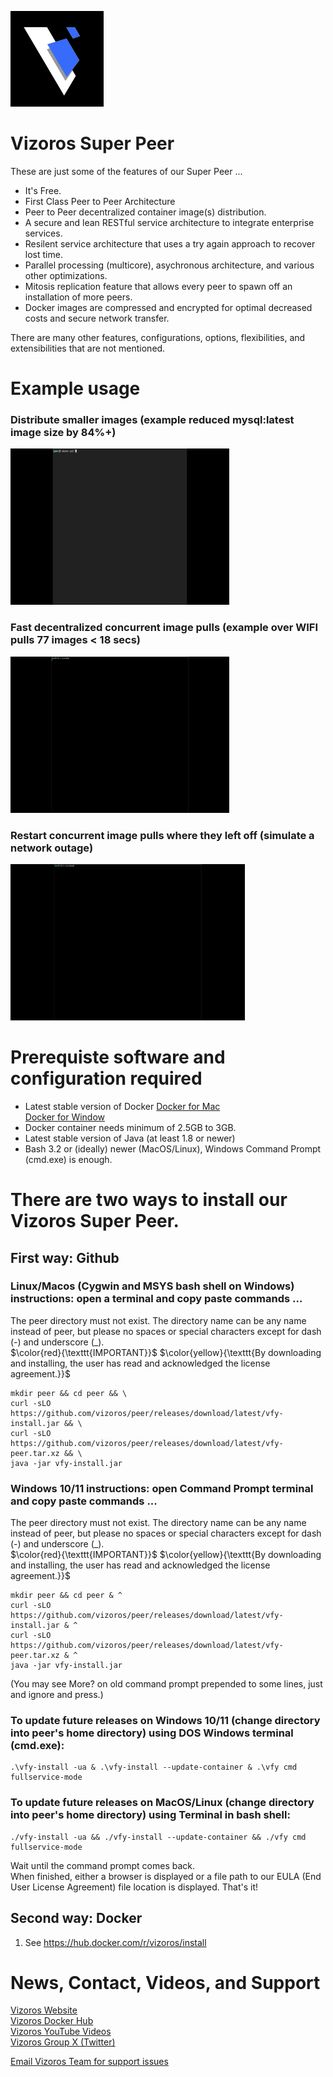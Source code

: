 ![](images/vizoros-logo-smaller.png)

# Vizoros Super Peer
These are just some of the features of our Super Peer ...
+ It's Free.
+ First Class Peer to Peer Architecture
+ Peer to Peer decentralized container image(s) distribution. 
+ A secure and lean RESTful service architecture to integrate enterprise services.
+ Resilent service architecture that uses a try again approach to recover lost time.
+ Parallel processing (multicore), asychronous architecture, and various other optimizations.
+ Mitosis replication feature that allows every peer to spawn off an installation of more peers.
+ Docker images are compressed and encrypted for optimal decreased costs and secure network transfer.

There are many other features, configurations, options, flexibilities, and extensibilities that are not mentioned.

# Example usage
### Distribute smaller images (example reduced mysql:latest image size by 84%+)
<img src="/images/vizoros-optimized-mysql.gif" width="350" height="250"/>

### Fast decentralized concurrent image pulls (example over WIFI pulls 77 images < 18 secs)
<img src="/images/vizoros-concurrent-fast-pulls.gif" width="350" height="250"/>

### Restart concurrent image pulls where they left off (simulate a network outage)
<img src="/images/vizoros-concurrent-restart-pull.gif" width="375" height="250"/>

# Prerequiste software and configuration required
- Latest stable version of Docker
  [Docker for Mac](https://docs.docker.com/desktop/install/mac-install/)<br>
  [Docker for Window](https://docs.docker.com/desktop/install/windows-install/)<br>
- Docker container needs minimum of 2.5GB to 3GB.
- Latest stable version of Java (at least 1.8 or newer)
- Bash 3.2 or (ideally) newer (MacOS/Linux), Windows Command Prompt (cmd.exe) is enough.

# There are two ways to install our Vizoros Super Peer.

## First way: Github 
### Linux/Macos (Cygwin and MSYS bash shell on Windows) instructions: open a terminal and copy paste commands ...
The peer directory must not exist. 
The directory name can be any name instead of peer, but please no spaces or special characters except for dash (-) and underscore (_).<br>
$\color{red}{\texttt{IMPORTANT}}$
$\color{yellow}{\texttt{By downloading and installing, the user has read and acknowledged the license agreement.}}$
```
mkdir peer && cd peer && \
curl -sLO https://github.com/vizoros/peer/releases/download/latest/vfy-install.jar && \
curl -sLO https://github.com/vizoros/peer/releases/download/latest/vfy-peer.tar.xz && \
java -jar vfy-install.jar
```
### Windows 10/11 instructions: open Command Prompt terminal and copy paste commands ...
The peer directory must not exist.
The directory name can be any name instead of peer, but please no spaces or special characters except for dash (-) and underscore (_).<br>
$\color{red}{\texttt{IMPORTANT}}$
$\color{yellow}{\texttt{By downloading and installing, the user has read and acknowledged the license agreement.}}$
```
mkdir peer && cd peer & ^
curl -sLO https://github.com/vizoros/peer/releases/download/latest/vfy-install.jar & ^
curl -sLO https://github.com/vizoros/peer/releases/download/latest/vfy-peer.tar.xz & ^
java -jar vfy-install.jar
```
(You may see More? on old command prompt prepended to some lines, just and ignore and press.)
### To update future releases on Windows 10/11 (change directory into peer's home directory) using DOS Windows terminal (cmd.exe):
```
.\vfy-install -ua & .\vfy-install --update-container & .\vfy cmd fullservice-mode
```
### To update future releases on MacOS/Linux (change directory into peer's home directory) using Terminal in bash shell:
```
./vfy-install -ua && ./vfy-install --update-container && ./vfy cmd fullservice-mode
```
Wait until the command prompt comes back.  
When finished, either a browser is displayed or a file path to our EULA (End User License Agreement) file location is displayed.
That's it!

## Second way: Docker
1. See https://hub.docker.com/r/vizoros/install

# News, Contact, Videos, and Support
[Vizoros Website](https://bit.ly/vzos-website)<br>
[Vizoros Docker Hub](https://bit.ly/vzos-docker)<br>
[Vizoros YouTube Videos](https://bit.ly/vzos-youtube)<br>
[Vizoros Group X (Twitter)](https://bit.ly/vzos-twitter)<br>

[Email Vizoros Team for support issues](mailto:vizoros.issues@gmail.com?subject=[Super%20Peer]%20GitHub%20Instructions)
